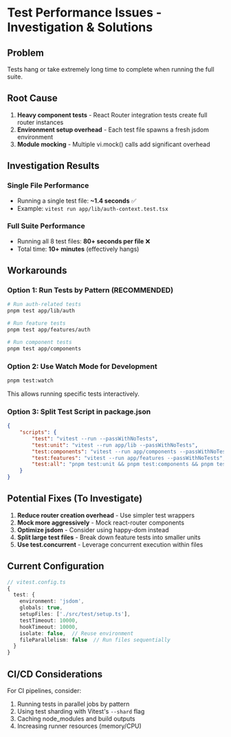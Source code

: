 # Test Performance Issues - Investigation & Solutions

## Problem

Tests hang or take extremely long time to complete when running the full suite.

## Root Cause

1. **Heavy component tests** - React Router integration tests create full router instances
2. **Environment setup overhead** - Each test file spawns a fresh jsdom environment
3. **Module mocking** - Multiple vi.mock() calls add significant overhead

## Investigation Results

### Single File Performance

- Running a single test file: **~1.4 seconds** ✅
- Example: `vitest run app/lib/auth-context.test.tsx`

### Full Suite Performance

- Running all 8 test files: **80+ seconds per file** ❌
- Total time: **10+ minutes** (effectively hangs)

## Workarounds

### Option 1: Run Tests by Pattern (RECOMMENDED)

```bash
# Run auth-related tests
pnpm test app/lib/auth

# Run feature tests
pnpm test app/features/auth

# Run component tests
pnpm test app/components
```

### Option 2: Use Watch Mode for Development

```bash
pnpm test:watch
```

This allows running specific tests interactively.

### Option 3: Split Test Script in package.json

```json
{
    "scripts": {
        "test": "vitest --run --passWithNoTests",
        "test:unit": "vitest --run app/lib --passWithNoTests",
        "test:components": "vitest --run app/components --passWithNoTests",
        "test:features": "vitest --run app/features --passWithNoTests",
        "test:all": "pnpm test:unit && pnpm test:components && pnpm test:features"
    }
}
```

## Potential Fixes (To Investigate)

1. **Reduce router creation overhead** - Use simpler test wrappers
2. **Mock more aggressively** - Mock react-router components
3. **Optimize jsdom** - Consider using happy-dom instead
4. **Split large test files** - Break down feature tests into smaller units
5. **Use test.concurrent** - Leverage concurrent execution within files

## Current Configuration

```typescript
// vitest.config.ts
{
  test: {
    environment: 'jsdom',
    globals: true,
    setupFiles: ['./src/test/setup.ts'],
    testTimeout: 10000,
    hookTimeout: 10000,
    isolate: false,  // Reuse environment
    fileParallelism: false  // Run files sequentially
  }
}
```

## CI/CD Considerations

For CI pipelines, consider:

1. Running tests in parallel jobs by pattern
2. Using test sharding with Vitest's `--shard` flag
3. Caching node_modules and build outputs
4. Increasing runner resources (memory/CPU)
